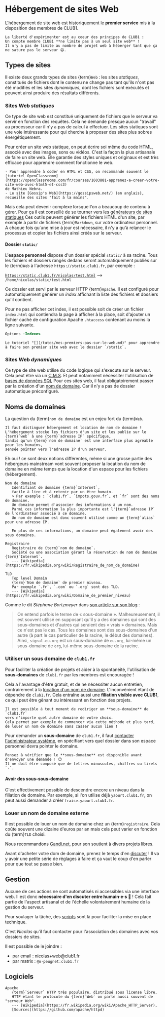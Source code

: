 Hébergement de sites Web
========================

L'hébergement de site web est historiquement le **premier service** mis à la disposition des membres de CLUB1.

```{important}
La liberté d'expérimenter est au coeur des principes de CLUB1 :
Un compte membre CLUB1 **ne limite pas à un seul site web** !
Il n'y a pas de limite au nombre de projet web à héberger tant que ça ne sature pas le serveur 😄.
```



Types de sites
--------------


Il existe deux grands types de sites {term}`Web` : les sites _statiques_,
constitués de fichiers dont le contenu ne change pas tant qu'ils n'ont pas
été modifiés et les sites _dynamiques_, dont les fichiers sont exécutés et
peuvent ainsi produire des résultats différents.

### Sites Web _statiques_

Ce type de site web est constitué uniquement de fichiers que le serveur va servir en fonction des requêtes.
Cela ne demande presque aucun "travail" au processeur car il n'y a pas de calcul à effectuer.
Les sites statiques sont une voie intéressante pour qui cherche à proposer des sites plus sobres énergétiquement.

Pour créer un site web statique, on peut écrire soi même du code HTML,
associé avec des images, sons ou vidéos.
C'est la façon la plus artisanale de faire un site web.
Elle garantie des styles uniques et originaux et est très efficace pour apprendre comment fonctionne le web.

```{tip}
- Pour apprendre à coder en HTML et CSS, on recommande souvent le
[tutoriel OpenClassromm](https://openclassrooms.com/fr/courses/1603881-apprenez-a-creer-votre-site-web-avec-html5-et-css3)
de Mathieu Nebra.
- Le site [Gossip's Web](https://gossipsweb.net/) (en anglais), recueille des sites "fait à la mains".
```

Mais cela peut devenir complexe lorsque l'on a beaucoup de contenu à gérer.
Pour ça il est conseillé de se tourner vers les [générateurs de sites statiques](https://fr.wikipedia.org/wiki/G%C3%A9n%C3%A9rateur_de_site_statique)
Ces outils peuvent générer les fichiers HTML d'un site, par exemple à partir de fichiers {term}`Markdown`,
sur votre ordinateur personnel.
A chaque fois qu'une mise à jour est nécessaire, il n'y a qu'à relancer le processus et
copier les fichiers ainsi créés sur le serveur.

#### Dossier `static/`

L'**espace personnel** dispose d'un dossier spécial `static/` à sa racine.
Tous les fichiers et dossiers rangés dedans seront automatiquement publiés
sur le {term}`Web` à l'adresse `https://static.club1.fr`, par exemple :

[`https://static.club1.fr/nicolas/test.html`](https://static.club1.fr/nicolas/test.html)
--> `/home/nicolas/static/test.html`

Ce dossier est servi par le serveur HTTP {term}`Apache`.
Il est configuré pour automatiquement générer un _index_ affichant la liste
des fichiers et dossiers qu'il contient.

Pour ne pas afficher cet index, il est possible soit de créer un fichier
`index.html` qui contiendra la page à afficher à la place, soit d'ajouter
un fichier caché de configuration Apache `.htaccess` contenant au moins la
ligne suivante.

```apache
Options -Indexes
```

```{admonition} Voir aussi
Le tutoriel "[](/tutos/mes-premiers-pas-sur-le-web.md)" pour apprendre à faire son premier site web avec le dossier `/static`.
```

### Sites Web _dynamiques_

Ce type de site web utilise du code logique qui s'execute sur le serveur.
Cela peut être via un [C.M.S](https://fr.wikipedia.org/wiki/Syst%C3%A8me_de_gestion_de_contenu).
Et peut notamment nécessiter l'utilisation de [bases de données SQL](sql.md)
Pour ces sites web, il faut obligatoirement passer par la création d'un [nom de domaine](#noms-de-domaines).
Car il n'y a pas de dossier automatique préconfiguré.


Noms de domaines
----------------

La question du {term}`nom de domaine` est un enjeu fort du {term}`Web`.

```{important}
Il faut distinguer hébergement et location de nom de domaine !
L'hébergement stocke les fichiers d'un site et les publie sur le {term}`web` à une {term}`adresse IP` spécifique,
tandis qu'un {term}`nom de domaine` est une interface plus agréable pour les humains,
sensée pointer vers l'adresse IP d'un serveur.
```

Eh oui ! ce sont deux notions différentes, même si une grosse partie des hébergeurs mainstream
vont souvent proposer la location du nom de domaine
en même temps que la location d'un espace pour les fichiers (hébergement).



```{glossary}
Nom de domaine
   Identifiant de domaine {term}`Internet`,
   facile à lire et à retenir par un être humain.
   > Par exemple : `club1.fr`, `impots.gouv.fr`, et `fr` sont des noms de domaine.
   Un domaine permet d'associer des informations à un nom.
   Parmi ces information la plus importante est l'{term}`adresse IP` de l'ordinateur associé à ce domaine.
   Un nom de domaine est donc souvent utilisé comme un {term}`alias` pour une adresse IP.
   
   En plus de ces informations, un domaine peut également avoir des sous domaines.

Registraire
   Registraire de {term}`nom de domaine`.
   Société ou une association gérant la réservation de nom de domaine {term}`Internet`.
   --- [Wikipedia](https://fr.wikipedia.org/wiki/Registraire_de_nom_de_domaine)

TLD
   Top level Domain
   {term}`Nom de domaine` de premier niveau.
   Par exemple `.fr`, `.com` ou `.org` sont des TLD.
   --- [Wikipedia](https://fr.wikipedia.org/wiki/Domaine_de_premier_niveau)
```

Comme le dit *Stéphane Bortzmeyer* dans [son article sur son blog](https://www.bortzmeyer.org/parties-nom-domaine.html) :

> On entend parfois le terme de « sous-domaine ».
> Malheureusement, il est souvent utilisé en supposant qu'il y a des domaines
> qui sont des sous-domaines et d'autres qui seraient des « vrais » domaines.
> Mais ce n'est pas le cas. Tous les domaines sont des sous-domaines d'un autre
> (à part le cas particulier de la racine, le début des domaines).
> Ainsi, `signal.eu.org` est un sous-domaine de `eu.org`, lui-même un sous-domaine de `org`,
> lui-même sous-domaine de la racine.

### Utiliser un sous domaine de `club1.fr`

Pour faciliter la création de projets et aider à la spontanéité,
l'utilisation de **sous-domaines** de `club1.fr` par les membres est encouragée !

Cela a l'avantage d'être gratuit, et de ne nécessiter aucun entretien,
contrairement à la [location d'un nom de domaine](#louer-un-nom-de-domaine-externe).
L'inconvénient étant de dépendre de `club1.fr`.
Cela entraîne aussi une **filiation visible avec CLUB1**,
ce qui peut être gênant ou intéressant en fonction des projets.

```{tip}
Il est possible à tout moment de rediriger un **sous-domaine** de `club1.fr`
vers n'importe quel autre domaine de votre choix.
Cela permet par exemple de commencer via cette méthode et plus tard,
de louer un nom de domaine sans casser aucun lien !
```

Pour demander un **sous-domaine** de `club1.fr`,
il faut [contacter l'administrateur système](#gestion),
en spécifiant vers quel dossier dans son espace personnel devra pointer le domaine.

```{warning}
Pensez à vérifier que le **sous-domaine** est disponible avant d'envoyer une demande ! 😉
Il ne doit être composé que de lettres minuscules, chiffres ou tirets `-`.
```


#### Avoir des sous-sous-domaine


C'est effectivement possible de descendre encore un niveau dans la filiation de domaine.
Par exemple, si l'on utilise déjà `yaourt.club1.fr`, on peut aussi demander à créer `fraise.yaourt.club1.fr`.


### Louer un nom de domaine externe

Il est possible de louer un nom de domaine chez un {term}`registraire`.
Cela coûte souvent une dizaine d'euros par an mais cela peut varier en fonction du {term}`TLD` choisi.

Nous recommandons [Gandi.net](https://www.gandi.net/fr/domain), pour son soutient à divers projets libres.

Avant d'acheter votre dom de domaine, prenez le temps d'en [discuter](#gestion) !
Il va y avoir une petite série de réglages à faire
et ça vaut le coup d'en parler pour que tout se passe bien.


Gestion
-------

Aucune de ces actions ne sont automatisés ni accessibles via une interface web.
Il est donc **nécessaire d'en discuter entre humain&middot;e&middot;s** 🍺 !
Cela fait partie de l'aspect artisanal et de l'échelle volontairement humaine de la gestion du serveur.

Pour soulager la tâche,
des [scripts](https://github.com/club-1/hosting) sont là pour faciliter la mise en place technique.

C'est _Nicolas_ qu'il faut contacter pour l'association des domaines avec vos dossiers de sites.

Il est possible de le joindre :

- par email : <nicolas+web@club1.fr>
- par matrix : `@n-peugnet:club1.fr`



Logiciels
---------

```{glossary}
Apache
   {term}`Serveur` HTTP très populaire, distribué sous license libre.
   HTTP étant le protocole du {term}`Web` on parle aussi souvent de "serveur Web".
   --- [Wikipedia](https://fr.wikipedia.org/wiki/Apache_HTTP_Server),
   [Sources](https://github.com/apache/httpd)
```
